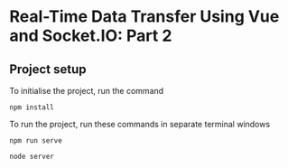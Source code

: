 # Real-Time Data Transfer Using Vue and Socket.IO: Part 2

## Project setup
To initialise the project, run the command
```
npm install
```

To run the project, run these commands in separate terminal windows
```
npm run serve
```

```
node server
```
